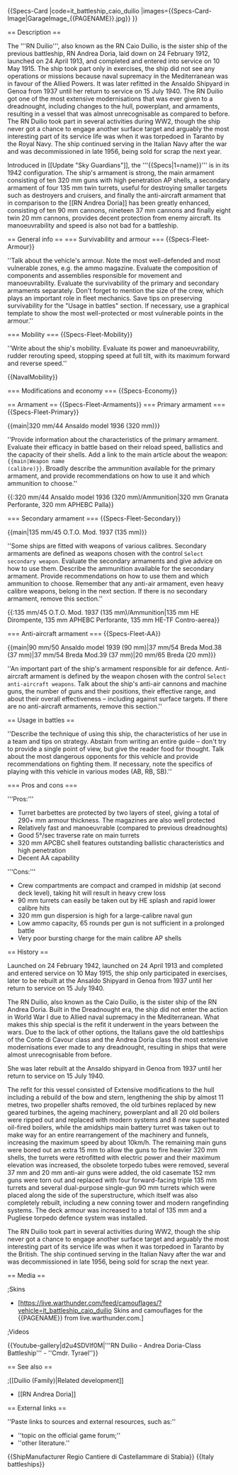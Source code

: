 {{Specs-Card
|code=it_battleship_caio_duilio
|images={{Specs-Card-Image|GarageImage_{{PAGENAME}}.jpg}}
}}

== Description ==
<!-- ''In the first part of the description, cover the history of the ship's creation and military application. In the second part, tell the reader about using this ship in the game. Add a screenshot: if a beginner player has a hard time remembering vehicles by name, a picture will help them identify the ship in question.'' -->
The '''RN Duilio''', also known as the RN Caio Duilio, is the sister ship of the previous battleship, RN Andrea Doria, laid down on 24 February 1912, launched on 24 April 1913, and completed and entered into service on 10 May 1915. The ship took part only in exercises, the ship did not see any operations or missions because naval supremacy in the Mediterranean was in favour of the Allied Powers. It was later refitted in the Ansaldo Shipyard in Genoa from 1937 until her return to service on 15 July 1940. The RN Duilio got one of the most extensive modernisations that was ever given to a dreadnought, including changes to the hull, powerplant, and armaments, resulting in a vessel that was almost unrecognisable as compared to before. The RN Duilio took part in several activities during WW2, though the ship never got a chance to engage another surface target and arguably the most interesting part of its service life was when it was torpedoed in Taranto by the Royal Navy. The ship continued serving in the Italian Navy after the war and was decommissioned in late 1956, being sold for scrap the next year.

Introduced in [[Update "Sky Guardians"]], the '''{{Specs|1=name}}''' is in its 1942 configuration. The ship's armament is strong, the main armament consisting of ten 320 mm guns with high penetration AP shells, a secondary armament of four 135 mm twin turrets, useful for destroying smaller targets such as destroyers and cruisers, and finally the anti-aircraft armament that in comparison to the [[RN Andrea Doria]] has been greatly enhanced, consisting of ten 90 mm cannons, nineteen 37 mm cannons and finally eight twin 20 mm cannons, provides decent protection from enemy aircraft. Its manoeuvrability and speed is also not bad for a battleship.

== General info ==
=== Survivability and armour ===
{{Specs-Fleet-Armour}}
<!-- ''Talk about the vehicle's armour. Note the most well-defended and most vulnerable zones, e.g. the ammo magazine. Evaluate the composition of components and assemblies responsible for movement and manoeuvrability. Evaluate the survivability of the primary and secondary armaments separately. Don't forget to mention the size of the crew, which plays an important role in fleet mechanics. Save tips on preserving survivability for the "Usage in battles" section. If necessary, use a graphical template to show the most well-protected or most vulnerable points in the armour.'' -->
''Talk about the vehicle's armour. Note the most well-defended and most vulnerable zones, e.g. the ammo magazine. Evaluate the composition of components and assemblies responsible for movement and manoeuvrability. Evaluate the survivability of the primary and secondary armaments separately. Don't forget to mention the size of the crew, which plays an important role in fleet mechanics. Save tips on preserving survivability for the "Usage in battles" section. If necessary, use a graphical template to show the most well-protected or most vulnerable points in the armour.''

=== Mobility ===
{{Specs-Fleet-Mobility}}
<!-- ''Write about the ship's mobility. Evaluate its power and manoeuvrability, rudder rerouting speed, stopping speed at full tilt, with its maximum forward and reverse speed.'' -->
''Write about the ship's mobility. Evaluate its power and manoeuvrability, rudder rerouting speed, stopping speed at full tilt, with its maximum forward and reverse speed.''

{{NavalMobility}}

=== Modifications and economy ===
{{Specs-Economy}}

== Armament ==
{{Specs-Fleet-Armaments}}
=== Primary armament ===
{{Specs-Fleet-Primary}}
<!-- ''Provide information about the characteristics of the primary armament. Evaluate their efficacy in battle based on their reload speed, ballistics and the capacity of their shells. Add a link to the main article about the weapon: <code><nowiki>{{main|Weapon name (calibre)}}</nowiki></code>. Broadly describe the ammunition available for the primary armament, and provide recommendations on how to use it and which ammunition to choose.'' -->
{{main|320 mm/44 Ansaldo model 1936 (320 mm)}}

''Provide information about the characteristics of the primary armament. Evaluate their efficacy in battle based on their reload speed, ballistics and the capacity of their shells. Add a link to the main article about the weapon: <code><nowiki>{{main|Weapon name (calibre)}}</nowiki></code>. Broadly describe the ammunition available for the primary armament, and provide recommendations on how to use it and which ammunition to choose.''

{{:320 mm/44 Ansaldo model 1936 (320 mm)/Ammunition|320 mm Granata Perforante, 320 mm APHEBC Palla}}

=== Secondary armament ===
{{Specs-Fleet-Secondary}}
<!-- ''Some ships are fitted with weapons of various calibres. Secondary armaments are defined as weapons chosen with the control <code>Select secondary weapon</code>. Evaluate the secondary armaments and give advice on how to use them. Describe the ammunition available for the secondary armament. Provide recommendations on how to use them and which ammunition to choose. Remember that any anti-air armament, even heavy calibre weapons, belong in the next section. If there is no secondary armament, remove this section.'' -->
{{main|135 mm/45 O.T.O. Mod. 1937 (135 mm)}}

''Some ships are fitted with weapons of various calibres. Secondary armaments are defined as weapons chosen with the control <code>Select secondary weapon</code>. Evaluate the secondary armaments and give advice on how to use them. Describe the ammunition available for the secondary armament. Provide recommendations on how to use them and which ammunition to choose. Remember that any anti-air armament, even heavy calibre weapons, belong in the next section. If there is no secondary armament, remove this section.''

{{:135 mm/45 O.T.O. Mod. 1937 (135 mm)/Ammunition|135 mm HE Dirompente, 135 mm APHEBC Perforante, 135 mm HE-TF Contro-aerea}}

=== Anti-aircraft armament ===
{{Specs-Fleet-AA}}
<!-- ''An important part of the ship's armament responsible for air defence. Anti-aircraft armament is defined by the weapon chosen with the control <code>Select anti-aircraft weapons</code>. Talk about the ship's anti-air cannons and machine guns, the number of guns and their positions, their effective range, and about their overall effectiveness – including against surface targets. If there are no anti-aircraft armaments, remove this section.'' -->
{{main|90 mm/50 Ansaldo model 1939 (90 mm)|37 mm/54 Breda Mod.38 (37 mm)|37 mm/54 Breda Mod.39 (37 mm)|20 mm/65 Breda (20 mm)}}

''An important part of the ship's armament responsible for air defence. Anti-aircraft armament is defined by the weapon chosen with the control <code>Select anti-aircraft weapons</code>. Talk about the ship's anti-air cannons and machine guns, the number of guns and their positions, their effective range, and about their overall effectiveness – including against surface targets. If there are no anti-aircraft armaments, remove this section.''

== Usage in battles ==
<!-- ''Describe the technique of using this ship, the characteristics of her use in a team and tips on strategy. Abstain from writing an entire guide – don't try to provide a single point of view, but give the reader food for thought. Talk about the most dangerous opponents for this vehicle and provide recommendations on fighting them. If necessary, note the specifics of playing with this vehicle in various modes (AB, RB, SB).'' -->
''Describe the technique of using this ship, the characteristics of her use in a team and tips on strategy. Abstain from writing an entire guide – don't try to provide a single point of view, but give the reader food for thought. Talk about the most dangerous opponents for this vehicle and provide recommendations on fighting them. If necessary, note the specifics of playing with this vehicle in various modes (AB, RB, SB).''

=== Pros and cons ===
<!-- ''Summarise and briefly evaluate the vehicle in terms of its characteristics and combat effectiveness. Mark its pros and cons in the bulleted list. Try not to use more than 6 points for each of the characteristics. Avoid using categorical definitions such as "bad", "good" and the like - use substitutions with softer forms such as "inadequate" and "effective".'' -->

'''Pros:'''

* Turret barbettes are protected by two layers of steel, giving a total of 290+ mm armour thickness. The magazines are also well protected
* Relatively fast and manoeuvrable (compared to previous dreadnoughts)
* Good 5°/sec traverse rate on main turrets
* 320 mm APCBC shell features outstanding ballistic characteristics and high penetration
* Decent AA capability

'''Cons:'''

* Crew compartments are compact and cramped in midship (at second deck level), taking hit will result in heavy crew loss
* 90 mm turrets can easily be taken out by HE splash and rapid lower calibre hits
* 320 mm gun dispersion is high for a large-calibre naval gun
* Low ammo capacity, 65 rounds per gun is not sufficient in a prolonged battle
* Very poor bursting charge for the main calibre AP shells

== History ==
<!-- ''Describe the history of the creation and combat usage of the ship in more detail than in the introduction. If the historical reference turns out to be too long, take it to a separate article, taking a link to the article about the ship and adding a block "/History" (example: <nowiki>https://wiki.warthunder.com/(Ship-name)/History</nowiki>) and add a link to it here using the <code>main</code> template. Be sure to reference text and sources by using <code><nowiki><ref></ref></nowiki></code>, as well as adding them at the end of the article with <code><nowiki><references /></nowiki></code>. This section may also include the ship's dev blog entry (if applicable) and the in-game encyclopedia description (under <code><nowiki>=== In-game description ===</nowiki></code>, also if applicable).'' -->
Launched on 24 February 1942, launched on 24 April 1913 and completed and entered service on 10 May 1915, the ship only participated in exercises, later to be rebuilt at the Ansaldo Shipyard in Genoa from 1937 until her return to service on 15 July 1940.

The RN Duilio, also known as the Caio Duilio, is the sister ship of the RN Andrea Doria. Built in the Dreadnought era, the ship did not enter the action in World War I due to Allied naval supremacy in the Mediterranean. What makes this ship special is the refit it underwent in the years between the wars. Due to the lack of other options, the Italians gave the old battleships of the Conte di Cavour class and the Andrea Doria class the most extensive modernisations ever made to any dreadnought, resulting in ships that were almost unrecognisable from before.

She was later rebuilt at the Ansaldo shipyard in Genoa from 1937 until her return to service on 15 July 1940.

The refit for this vessel consisted of Extensive modifications to the hull including a rebuild of the bow and stern, lengthening the ship by almost 11 metres, two propeller shafts removed, the old turbines replaced by new geared turbines, the ageing machinery, powerplant and all 20 old boilers were ripped out and replaced with modern systems and 8 new superheated oil-fired boilers, while the amidships main battery turret was taken out to make way for an entire rearrangement of the machinery and funnels, increasing the maximum speed by about 10km/h. The remaining main guns were bored out an extra 15 mm to allow the guns to fire heavier 320 mm shells, the turrets were retrofitted with electric power and their maximum elevation was increased, the obsolete torpedo tubes were removed, several 37 mm and 20 mm anti-air guns were added, the old casemate 152 mm guns were torn out and replaced with four forward-facing triple 135 mm turrets and several dual-purpose single-gun 90 mm turrets which were placed along the side of the superstructure, which itself was also completely rebuilt, including a new conning tower and modern rangefinding systems. The deck armour was increased to a total of 135 mm and a Pugliese torpedo defence system was installed.

The RN Duilio took part in several activities during WW2, though the ship never got a chance to engage another surface target and arguably the most interesting part of its service life was when it was torpedoed in Taranto by the British. The ship continued serving in the Italian Navy after the war and was decommissioned in late 1956, being sold for scrap the next year.

== Media ==
<!-- ''Excellent additions to the article would be video guides, screenshots from the game, and photos.'' -->

;Skins

* [https://live.warthunder.com/feed/camouflages/?vehicle=it_battleship_caio_duilio Skins and camouflages for the {{PAGENAME}} from live.warthunder.com.]

;Videos

{{Youtube-gallery|d2u4SDVIf0M|'''RN Duilio - Andrea Doria-Class Battleship''' - ''Cmdr. Tyrael''}}

== See also ==
<!-- ''Links to articles on the War Thunder Wiki that you think will be useful for the reader, for example:''
* ''reference to the series of the ship;''
* ''links to approximate analogues of other nations and research trees.'' -->

;[[Duilio (Family)|Related development]]

* [[RN Andrea Doria]]

== External links ==
<!-- ''Paste links to sources and external resources, such as:''
* ''topic on the official game forum;''
* ''other literature.'' -->
''Paste links to sources and external resources, such as:''

* ''topic on the official game forum;''
* ''other literature.''

{{ShipManufacturer Regio Cantiere di Castellammare di Stabia}}
{{Italy battleships}}